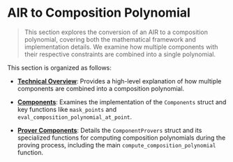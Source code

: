 # AIR to Composition Polynomial

> This section explores the conversion of an AIR to a composition polynomial, covering both the mathematical framework and implementation details. We examine how multiple components with their respective constraints are combined into a single polynomial.

This section is organized as follows:

- **[Technical Overview](./overview.md)**: Provides a high-level explanation of how multiple components are combined into a composition polynomial.

- **[Components](./components.md)**: Examines the implementation of the `Components` struct and key functions like `mask_points` and `eval_composition_polynomial_at_point`.

- **[Prover Components](./prover_components.md)**: Details the `ComponentProvers` struct and its specialized functions for computing composition polynomials during the proving process, including the main `compute_composition_polynomial` function.


